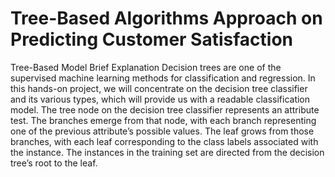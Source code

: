 # Tree-Based Algorithms Approach on Predicting Customer Satisfaction

Tree-Based Model Brief Explanation
Decision trees are one of the supervised machine learning methods for classification and regression. In this hands-on project, we will concentrate on the decision tree classifier and its various types, which will provide us with a readable classification model. The tree node on the decision tree classifier represents an attribute test. The branches emerge from that node, with each branch representing one of the previous attribute’s possible values. The leaf grows from those branches, with each leaf corresponding to the class labels associated with the instance. The instances in the training set are directed from the decision tree’s root to the leaf.
